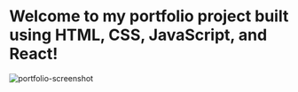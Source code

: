 # Welcome to my portfolio project built using HTML, CSS, JavaScript, and React!

![portfolio-screenshot](https://github.com/suhas-sunder/react-portfolio-proj/assets/77464593/ff6f9328-6d6f-4163-a270-f44c41a7e070)
